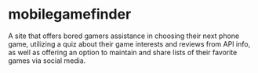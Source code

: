 # mobilegamefinder

A site that offers bored gamers assistance in choosing their next phone game, utilizing a quiz about their game interests and reviews from API info, as well as offering an option to maintain and share lists of their favorite games via social media.



